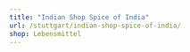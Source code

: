 ```yaml
---
title: "Indian Shop Spice of India"
url: /stuttgart/indian-shop-spice-of-india/
shop: Lebensmittel
---
```

